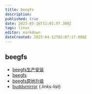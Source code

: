 ```yaml
---
title: beegfs
description: 
published: true
date: 2023-05-16T11:01:57.300Z
tags: linux
editor: markdown
dateCreated: 2023-04-12T02:07:17.080Z
---
```


## beegfs
- [beegfs生产安装](/操作系统/linux/存储/beegfs/beegfs生产安装)
- [beegfs](/操作系统/linux/存储/beegfs/beegfs)
- [beegfs原地升级](/操作系统/linux/存储/beegfs/beegfs原地升级)
- [buddymirror](/操作系统/linux/存储/beegfs/buddymirror)
{.links-list}